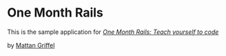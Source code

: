 # One Month Rails

This is the sample application for
[*One Month Rails: Teach yourself to code*](http://onemothrails.com)

by [Mattan Griffel](htp://mattangriffel.com)